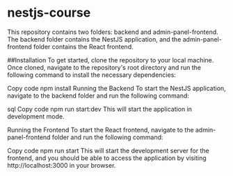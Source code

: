 # nestjs-course

This repository contains two folders: backend and admin-panel-frontend. The backend folder contains the NestJS application, and the admin-panel-frontend folder contains the React frontend.

##Installation
To get started, clone the repository to your local machine. Once cloned, navigate to the repository's root directory and run the following command to install the necessary dependencies:

Copy code
npm install
Running the Backend
To start the NestJS application, navigate to the backend folder and run the following command:

sql
Copy code
npm run start:dev
This will start the application in development mode.

Running the Frontend
To start the React frontend, navigate to the admin-panel-frontend folder and run the following command:

Copy code
npm run start
This will start the development server for the frontend, and you should be able to access the application by visiting http://localhost:3000 in your browser.
